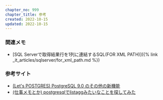 ```yaml
---
chapter_no: 999
chapter_title: 参考
created: 2022-10-15
updated: 2022-10-15
---
```

### 関連メモ
- [SQL Serverで取得結果行を1列に連結するSQL(FOR XML PATH)]({% link _it_articles/sqlserver/for_xml_path.md %})

### 参考サイト
- [(Let's POSTGRES) PostgreSQL 9.0 のその他の新機能](https://workmemo.techblog.jp/archives/33958716.html)
- [(仕事メモとか) postgresqlでlistaggみたいなことを探してみた](https://lets.postgresql.jp/documents/technical/9.0/1)